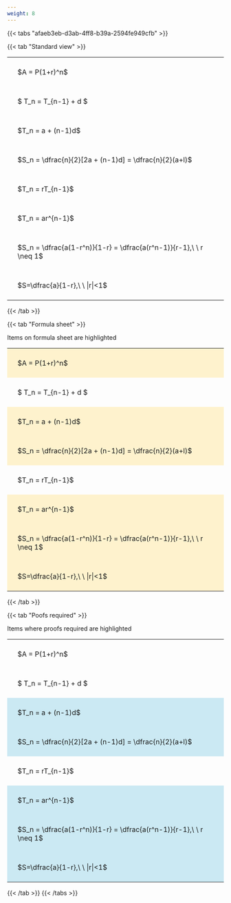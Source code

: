 ```yaml
---
weight: 8
---
```


{{< tabs "afaeb3eb-d3ab-4ff8-b39a-2594fe949cfb" >}}

{{< tab "Standard view" >}}

<style type="text/css">
#T_b791e th.col_heading {
  text-align: left;
  font-size: 1em;
}
#T_b791e td {
  text-align: left;
  font-size: 1em;
  padding: 1.5em;
}
</style>
<table id="T_b791e">
  <thead>
  </thead>
  <tbody>
    <tr>
      <td id="T_b791e_row0_col0" class="data row0 col0" >$A = P(1+r)^n$</td>
    </tr>
    <tr>
      <td id="T_b791e_row1_col0" class="data row1 col0" >$ T_n = T_{n-1} + d $</td>
    </tr>
    <tr>
      <td id="T_b791e_row2_col0" class="data row2 col0" >$T_n = a + (n-1)d$</td>
    </tr>
    <tr>
      <td id="T_b791e_row3_col0" class="data row3 col0" >$S_n = \dfrac{n}{2}[2a + (n-1)d] = \dfrac{n}{2}(a+l)$</td>
    </tr>
    <tr>
      <td id="T_b791e_row4_col0" class="data row4 col0" >$T_n = rT_{n-1}$</td>
    </tr>
    <tr>
      <td id="T_b791e_row5_col0" class="data row5 col0" >$T_n = ar^{n-1}$</td>
    </tr>
    <tr>
      <td id="T_b791e_row6_col0" class="data row6 col0" >$S_n = \dfrac{a(1-r^n)}{1-r} = \dfrac{a(r^n-1)}{r-1},\ \  r \neq 1$</td>
    </tr>
    <tr>
      <td id="T_b791e_row7_col0" class="data row7 col0" >$S=\dfrac{a}{1-r},\ \ |r|<1$</td>
    </tr>
  </tbody>
</table>
{{< /tab >}}

{{< tab "Formula sheet" >}}

Items on formula sheet are highlighted 
<br>
<style type="text/css">
#T_d53f1 th.col_heading {
  text-align: left;
  font-size: 1em;
}
#T_d53f1 td {
  text-align: left;
  font-size: 1em;
  padding: 1.5em;
}
#T_d53f1_row0_col0, #T_d53f1_row2_col0, #T_d53f1_row3_col0, #T_d53f1_row5_col0, #T_d53f1_row6_col0, #T_d53f1_row7_col0 {
  background-color: rgba(255,194,10, 0.2);
}
#T_d53f1_row1_col0, #T_d53f1_row4_col0 {
  background-color: rgba(0,0,0,0);
}
</style>
<table id="T_d53f1">
  <thead>
  </thead>
  <tbody>
    <tr>
      <td id="T_d53f1_row0_col0" class="data row0 col0" >$A = P(1+r)^n$</td>
    </tr>
    <tr>
      <td id="T_d53f1_row1_col0" class="data row1 col0" >$ T_n = T_{n-1} + d $</td>
    </tr>
    <tr>
      <td id="T_d53f1_row2_col0" class="data row2 col0" >$T_n = a + (n-1)d$</td>
    </tr>
    <tr>
      <td id="T_d53f1_row3_col0" class="data row3 col0" >$S_n = \dfrac{n}{2}[2a + (n-1)d] = \dfrac{n}{2}(a+l)$</td>
    </tr>
    <tr>
      <td id="T_d53f1_row4_col0" class="data row4 col0" >$T_n = rT_{n-1}$</td>
    </tr>
    <tr>
      <td id="T_d53f1_row5_col0" class="data row5 col0" >$T_n = ar^{n-1}$</td>
    </tr>
    <tr>
      <td id="T_d53f1_row6_col0" class="data row6 col0" >$S_n = \dfrac{a(1-r^n)}{1-r} = \dfrac{a(r^n-1)}{r-1},\ \  r \neq 1$</td>
    </tr>
    <tr>
      <td id="T_d53f1_row7_col0" class="data row7 col0" >$S=\dfrac{a}{1-r},\ \ |r|<1$</td>
    </tr>
  </tbody>
</table>
{{< /tab >}}

{{< tab "Poofs required" >}}

Items where proofs required are highlighted 
<br>
<style type="text/css">
#T_57736 th.col_heading {
  text-align: left;
  font-size: 1em;
}
#T_57736 td {
  text-align: left;
  font-size: 1em;
  padding: 1.5em;
}
#T_57736_row0_col0, #T_57736_row1_col0, #T_57736_row4_col0 {
  background-color: rgba(0,0,0,0);
}
#T_57736_row2_col0, #T_57736_row3_col0, #T_57736_row5_col0, #T_57736_row6_col0, #T_57736_row7_col0 {
  background-color: rgba(0,150,200, 0.2);
}
</style>
<table id="T_57736">
  <thead>
  </thead>
  <tbody>
    <tr>
      <td id="T_57736_row0_col0" class="data row0 col0" >$A = P(1+r)^n$</td>
    </tr>
    <tr>
      <td id="T_57736_row1_col0" class="data row1 col0" >$ T_n = T_{n-1} + d $</td>
    </tr>
    <tr>
      <td id="T_57736_row2_col0" class="data row2 col0" >$T_n = a + (n-1)d$</td>
    </tr>
    <tr>
      <td id="T_57736_row3_col0" class="data row3 col0" >$S_n = \dfrac{n}{2}[2a + (n-1)d] = \dfrac{n}{2}(a+l)$</td>
    </tr>
    <tr>
      <td id="T_57736_row4_col0" class="data row4 col0" >$T_n = rT_{n-1}$</td>
    </tr>
    <tr>
      <td id="T_57736_row5_col0" class="data row5 col0" >$T_n = ar^{n-1}$</td>
    </tr>
    <tr>
      <td id="T_57736_row6_col0" class="data row6 col0" >$S_n = \dfrac{a(1-r^n)}{1-r} = \dfrac{a(r^n-1)}{r-1},\ \  r \neq 1$</td>
    </tr>
    <tr>
      <td id="T_57736_row7_col0" class="data row7 col0" >$S=\dfrac{a}{1-r},\ \ |r|<1$</td>
    </tr>
  </tbody>
</table>
{{< /tab >}}
{{< /tabs >}}
